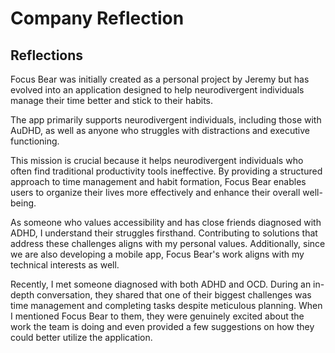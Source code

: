 # Company Reflection

## Reflections

Focus Bear was initially created as a personal project by Jeremy but has evolved into an application designed to help neurodivergent individuals manage their time better and stick to their habits.

The app primarily supports neurodivergent individuals, including those with AuDHD, as well as anyone who struggles with distractions and executive functioning.

This mission is crucial because it helps neurodivergent individuals who often find traditional productivity tools ineffective. By providing a structured approach to time management and habit formation, Focus Bear enables users to organize their lives more effectively and enhance their overall well-being.

As someone who values accessibility and has close friends diagnosed with ADHD, I understand their struggles firsthand. Contributing to solutions that address these challenges aligns with my personal values. Additionally, since we are also developing a mobile app, Focus Bear's work aligns with my technical interests as well.

Recently, I met someone diagnosed with both ADHD and OCD. During an in-depth conversation, they shared that one of their biggest challenges was time management and completing tasks despite meticulous planning. When I mentioned Focus Bear to them, they were genuinely excited about the work the team is doing and even provided a few suggestions on how they could better utilize the application.

